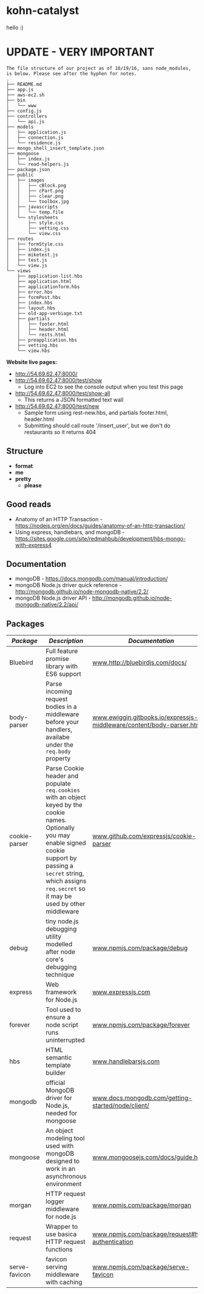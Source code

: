 # kohn-catalyst
hello :)

# UPDATE - **VERY IMPORTANT**
```
The file structure of our project as of 10/19/16, sans node_modules, is below. Please see after the hyphen for notes.
.
├── README.md
├── app.js
├── aws-ec2.sh
├── bin
│   └── www
├── config.js
├── controllers
│   └── api.js
├── models
│   ├── application.js
│   ├── connection.js
│   └── residence.js
├── mongo_shell_insert_template.json
├── mongoose
│   ├── index.js
│   └── read-helpers.js
├── package.json
├── public
│   ├── images
│   │   ├── cBlock.png
│   │   ├── cPart.png
│   │   ├── clear.png
│   │   └── toolbox.jpg
│   ├── javascripts
│   │   └── temp.file
│   └── stylesheets
│       ├── style.css
│       ├── vetting.css
│       └── view.css
├── routes
│   ├── formStyle.css
│   ├── index.js
│   ├── miketest.js
│   ├── test.js
│   └── view.js
└── views
    ├── application-list.hbs
    ├── application.html
    ├── applicationform.hbs
    ├── error.hbs
    ├── formPost.hbs
    ├── index.hbs
    ├── layout.hbs
    ├── old-app-verbiage.txt
    ├── partials
    │   ├── footer.html
    │   ├── header.html
    │   └── rests.html
    ├── preapplication.hbs
    ├── vetting.hbs
    └── view.hbs
```

**Website live pages:**
* http://54.69.62.47:8000/
* http://54.69.62.47:8000/test/show
  * Log into EC2 to see the console output when you test this page
* http://54.69.62.47:8000/test/show-all
  * This returns a JSON formatted text wall
* http://54.69.62.47:8000/test/new
  * Sample form using rest-new.hbs, and partials footer.html, header.html
  * Submitting should call route '/insert_user', but we don't do restaurants so it returns 404

## Structure
* **format** 
* **me** 
* **pretty** 
  * **please** 

## Good reads
* Anatomy of an HTTP Transaction - https://nodejs.org/en/docs/guides/anatomy-of-an-http-transaction/
* Using express, handlebars, and mongoDB - https://sites.google.com/site/redmahbub/development/hbs-mongo-with-express4

## Documentation
* mongoDB - https://docs.mongodb.com/manual/introduction/
* mongoDB Node.js driver quick reference - http://mongodb.github.io/node-mongodb-native/2.2/
* mongoDB Node.js driver API - http://mongodb.github.io/node-mongodb-native/2.2/api/

## Packages
*Package* | *Description* | *Documentation*
--- | --- | ---
Bluebird | Full feature promise library with ES6 support | www.http://bluebirdjs.com/docs/
body-parser | Parse incoming request bodies in a middleware before your handlers, availabe under the `req.body` property | www.ewiggin.gitbooks.io/expressjs-middleware/content/body-parser.html
cookie-parser | Parse Cookie header and populate `req.cookies` with an object keyed by the cookie names. Optionally you may enable signed cookie support by passing a `secret` string, which assigns `req.secret` so it may be used by other middleware | www.github.com/expressjs/cookie-parser
debug | tiny node.js debugging utility modelled after node core's debugging technique | www.npmjs.com/package/debug
express | Web framework for Node.js | www.expressjs.com
forever | Tool used to ensure a node script runs uninterrupted | www.npmjs.com/package/forever
hbs | HTML semantic template builder | www.handlebarsjs.com
mongodb | official MongoDB driver for Node.js, needed for mongoose | www.docs.mongodb.com/getting-started/node/client/
mongoose | An object modeling tool used with mongoDB designed to work in an asynchronous environment | www.mongoosejs.com/docs/guide.html
morgan | HTTP request logger middleware for node.js | www.npmjs.com/package/morgan
request | Wrapper to use basica HTTP request functions | www.npmjs.com/package/request#http-authentication
serve-favicon | favicon serving middleware with caching | www.npmjs.com/package/serve-favicon